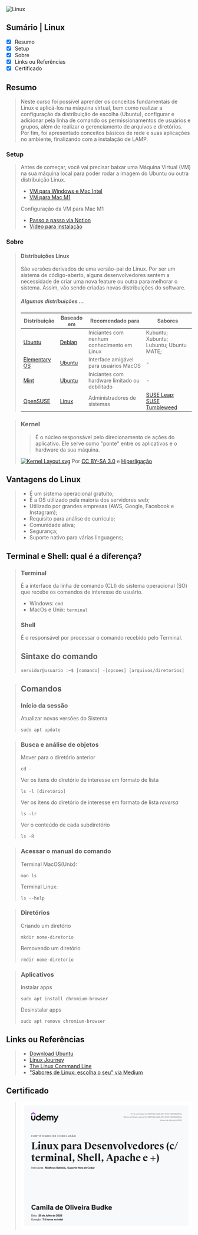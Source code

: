 
![Linux](https://img.shields.io/badge/Linux-FCC624?style=for-the-badge&logo=linux&logoColor=black)

## Sumário | Linux

- [x] Resumo
- [x] Setup
- [x] Sobre 
- [x] Links ou Referências
- [x] Certificado

## Resumo

> Neste curso foi possível aprender os conceitos fundamentais de Linux e aplicá-los na máquina virtual, bem como realizar a configuração da distribuição de escolha (Ubuntu), configurar e adicionar pela linha de comando os permissionamentos de usuários e grupos, além de realizar o gerenciamento de arquivos e diretórios. Por fim, foi apresentado conceitos básicos de rede e suas aplicações no ambiente, finalizando com a instalação de LAMP.

### Setup

> Antes de começar, você vai precisar baixar uma Máquina Virtual (VM) na sua máquina local para poder rodar a imagem do Ubuntu ou outra distribuição Linux. 
>
> - [VM para Windows e Mac Intel](https://www.virtualbox.org/wiki/Downloads)
> - [VM para Mac M1](https://mac.getutm.app/)
> 
> Configuração da VM para Mac M1
> 
> - [Passo a passo via Notion](https://www.notion.so/siriusb/Linux-026e819fdf434cc8894eff9cb3010b79?pvs=4)
> - [Vídeo para instalação](https://youtu.be/6mtfncj9vhU)
>

### Sobre

>#### Distribuições Linux
>
> São versões derivados de uma versão-pai do Linux. Por ser um sistema de código-aberto, alguns desenvolvedores sentem a necessidade de criar uma nova feature ou outra para melhorar o sistema. Assim, vão sendo criadas novas distribuições do software.
>
> ##### Algumas distribuições ...
>
> | Distribuição | Baseado em | Recomendado para | Sabores |
> | --- | --- | --- | --- | 
> | [Ubuntu](https://ubuntu.com/) |  [Debian](https://www.debian.org/index.pt.html) | Iniciantes com nenhum conhecimento em Linux | Kubuntu; Xubuntu; Lubuntu; Ubuntu MATE;  | 
> | [Elementary OS](https://elementary.io/pt_BR/) | [Ubuntu](https://ubuntu.com/) | Interface amigável para usuários MacOS | - |
> | [Mint](https://linuxmint.com/) | [Ubuntu](https://ubuntu.com/) | Iniciantes com hardware limitado ou debilitado | - |
> | [OpenSUSE](https://www.opensuse.org/) | [Linux](https://pt.wikipedia.org/wiki/Linux) | Administradores de sistemas | [SUSE Leap](https://get.opensuse.org/leap/15.5/); [SUSE Tumbleweed](https://get.opensuse.org/tumbleweed/) | 

> ### Kernel
>
> > É o núcleo responsável pelo direcionamento de ações do aplicativo. Ele serve como "ponte" entre os aplicativos e o hardware da sua máquina.
>
> 
> <a href="https://commons.wikimedia.org/wiki/File:Kernel_Layout.svg#/media/Ficheiro:Kernel_Layout.svg"><img src="https://upload.wikimedia.org/wikipedia/commons/8/8f/Kernel_Layout.svg" alt="Kernel Layout.svg" height="300" width="380"></a>
> Por <a href="https://creativecommons.org/licenses/by-sa/3.0" title="Creative Commons Attribution-Share Alike 3.0">CC BY-SA 3.0</a> e <a href="https://commons.wikimedia.org/w/index.php?curid=4392180">Hiperligação</a>



## Vantagens do Linux
>
> - É um sistema operacional gratuito;
> - É a OS utilizado pela maioria dos servidores web;
> - Utilizado por grandes empresas (AWS, Google, Facebook e Instagram);
> - Requisito para análise de currículo;
> - Comunidade ativa;
> - Segurança;
> - Suporte nativo para várias linguagens;

## Terminal e Shell: qual é a diferença?
>
> ### Terminal
>
> É a interface da linha de comando (CLI) do sistema operacional (SO) que recebe os comandos de interesse do usuário.
> 
> - Windows: `cmd`
> - MacOs e Unix: `terminal`
>
> ### Shell
> 
> É o responsável por processar o comando recebido pelo Terminal.
>
> ## Sintaxe do comando
>
> 
>     servidor@usuario :~$ [comando] -[opcoes] [arquivos/diretorios]
>

> ## Comandos
>
> ### Início da sessão
> Atualizar novas versões do Sistema
> 
>     sudo apt update
>

> ### Busca e análise de objetos
>
> Mover para o diretório anterior
>
>     cd -
>
> Ver os itens do diretório de interesse em formato de lista
>
>     ls -l [diretório]
>
> Ver os itens do diretório de interesse em formato de lista *reversa*
>
>     ls -lr
>
> Ver o conteúdo de cada subdiretório
>
>     ls -R
>

> ### Acessar o manual do comando
>
> Terminal MacOS(Unix):
> 
>     man ls
>
> Terminal Linux:
> 
>     ls --help
>

> ### Diretórios
> 
> Criando um diretório
>
>     mkdir nome-diretorio
>
> Removendo um diretório 
>
>     rmdir nome-diretorio
>

> ### Aplicativos
> 
> Instalar apps
> 
>     sudo apt install chromium-browser
>
> Desinstalar apps
>
>     sudo apt remove chromium-browser
>

## Links ou Referências 
> - [Download Ubuntu](https://ubuntu.com/)
> - [Linux Journey](https://linuxjourney.com/)
> - [The Linux Command Line](https://linuxcommand.org/tlcl.php)
> - ["Sabores de Linux: escolha o seu" via Medium](https://medium.com/os-systems/sabores-de-linux-escolha-o-seu-2798a45b3e32)
>
## Certificado
> ![certificado](./img/[2023]linux.jpg)